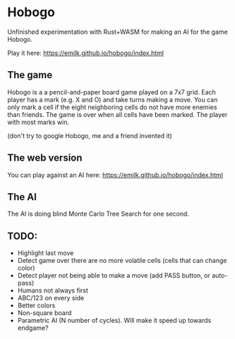 # Hobogo
Unfinished experimentation with Rust+WASM for making an AI for the game Hobogo.

Play it here: https://emilk.github.io/hobogo/index.html

## The game
Hobogo is a a pencil-and-paper board game played on a 7x7 grid. Each player has a mark (e.g. X and O) and take turns making a move. You can only mark a cell if the eight neighboring cells do not have more enemies than friends. The game is over when all cells have been marked. The player with most marks win.

(don't try to google Hobogo, me and a friend invented it)

## The web version
You can play against an AI here: https://emilk.github.io/hobogo/index.html

## The AI
The AI is doing blind Monte Carlo Tree Search for one second.

## TODO:
* Highlight last move
* Detect game over there are no more volatile cells (cells that can change color)
* Detect player not being able to make a move (add PASS button, or auto-pass)
* Humans not always first
* ABC/123 on every side
* Better colors
* Non-square board
* Parametric AI (N number of cycles). Will make it speed up towards endgame?
